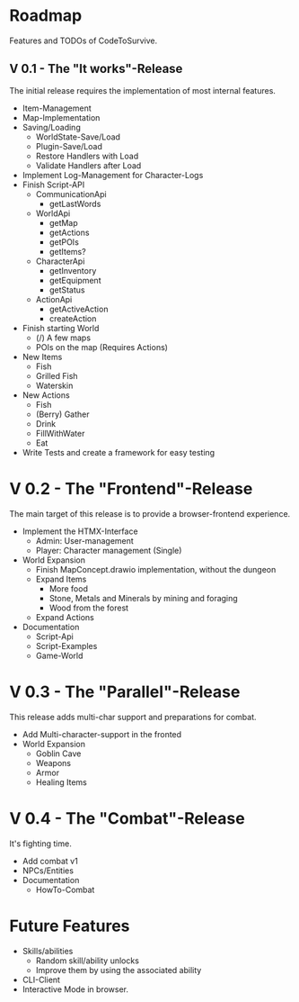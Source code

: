# Roadmap

Features and TODOs of CodeToSurvive.

## V 0.1 - The "It works"-Release

The initial release requires the implementation of most internal features.

* Item-Management
* Map-Implementation
* Saving/Loading
  * WorldState-Save/Load
  * Plugin-Save/Load
  * Restore Handlers with Load
  * Validate Handlers after Load
* Implement Log-Management for Character-Logs
* Finish Script-API
    * CommunicationApi
        * getLastWords
    * WorldApi
        * getMap
        * getActions
        * getPOIs
        * getItems?
    * CharacterApi
        * getInventory
        * getEquipment
        * getStatus
    * ActionApi
        * getActiveAction
        * createAction
* Finish starting World
    * (/) A few maps
    * POIs on the map (Requires Actions)
* New Items
    * Fish
    * Grilled Fish
    * Waterskin
* New Actions
    * Fish
    * (Berry) Gather
    * Drink
    * FillWithWater
    * Eat
* Write Tests and create a framework for easy testing

# V 0.2 - The "Frontend"-Release

The main target of this release is to provide a browser-frontend experience.

* Implement the HTMX-Interface
    * Admin: User-management
    * Player: Character management (Single)
* World Expansion
    * Finish MapConcept.drawio implementation, without the dungeon
    * Expand Items
        * More food
        * Stone, Metals and Minerals by mining and foraging
        * Wood from the forest
    * Expand Actions
* Documentation
    * Script-Api
    * Script-Examples
    * Game-World

# V 0.3 - The "Parallel"-Release

This release adds multi-char support and preparations for combat.

* Add Multi-character-support in the fronted
* World Expansion
    * Goblin Cave
    * Weapons
    * Armor
    * Healing Items

# V 0.4 - The "Combat"-Release

It's fighting time.

* Add combat v1
* NPCs/Entities
* Documentation
  * HowTo-Combat

# Future Features

* Skills/abilities
    * Random skill/ability unlocks
    * Improve them by using the associated ability
* CLI-Client
* Interactive Mode in browser.


